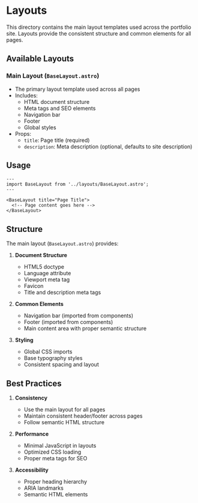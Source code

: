 # Layouts

This directory contains the main layout templates used across the portfolio site. Layouts provide the consistent structure and common elements for all pages.

## Available Layouts

### Main Layout (`BaseLayout.astro`)

- The primary layout template used across all pages
- Includes:
  - HTML document structure
  - Meta tags and SEO elements
  - Navigation bar
  - Footer
  - Global styles
- Props:
  - `title`: Page title (required)
  - `description`: Meta description (optional, defaults to site description)

## Usage

```astro
---
import BaseLayout from '../layouts/BaseLayout.astro';
---

<BaseLayout title="Page Title">
  <!-- Page content goes here -->
</BaseLayout>
```

## Structure

The main layout (`BaseLayout.astro`) provides:

1. **Document Structure**
   - HTML5 doctype
   - Language attribute
   - Viewport meta tag
   - Favicon
   - Title and description meta tags

2. **Common Elements**
   - Navigation bar (imported from components)
   - Footer (imported from components)
   - Main content area with proper semantic structure

3. **Styling**
   - Global CSS imports
   - Base typography styles
   - Consistent spacing and layout

## Best Practices

1. **Consistency**
   - Use the main layout for all pages
   - Maintain consistent header/footer across pages
   - Follow semantic HTML structure

2. **Performance**
   - Minimal JavaScript in layouts
   - Optimized CSS loading
   - Proper meta tags for SEO

3. **Accessibility**
   - Proper heading hierarchy
   - ARIA landmarks
   - Semantic HTML elements
